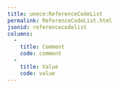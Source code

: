 ```yaml
---
title: unece:ReferenceCodeList
permalink: ReferenceCodeList.html
jsonid: referencecodelist
columns:
  - 
    title: Comment
    code: comment
  - 
    title: Value
    code: value
---
```

